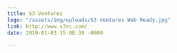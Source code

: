 ```yaml
---
title: S3 Ventures
logo: "/assets/img/uploads/S3 Ventures Web Ready.jpg"
link: http://www.s3vc.com/
date: 2019-01-03 15:08:39 -0600

---
```

